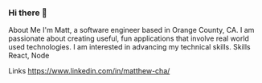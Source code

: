 ### Hi there 👋
About Me
I'm Matt, a software engineer based in Orange County, CA. 
I am passionate about creating useful, fun applications that involve real world used technologies. 
I am interested in advancing my technical skills.
Skills
React, Node

Links
https://www.linkedin.com/in/matthew-cha/


<!--
**matt-cha/matt-cha** is a ✨ _special_ ✨ repository because its `README.md` (this file) appears on your GitHub profile.

Here are some ideas to get you started:

- 🔭 I’m currently working on ...
- 🌱 I’m currently learning ...
- 👯 I’m looking to collaborate on ...
- 🤔 I’m looking for help with ...
- 💬 Ask me about ...
- 📫 How to reach me: ...
- 😄 Pronouns: ...
- ⚡ Fun fact: ...
-->
